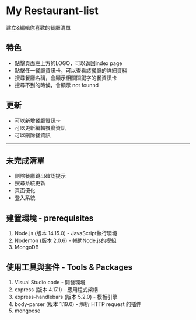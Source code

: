# My Restaurant-list
建立&編輯你喜歡的餐廳清單
## 特色
* 點擊頁面左上方的LOGO，可以返回index page
* 點擊任一餐廳資訊卡，可以查看該餐廳的詳細資料
* 搜尋餐廳名稱，會顯示相關關鍵字的餐資訊卡
* 搜尋不到的時候，會顯示 not founnd
## 更新
* 可以新增餐廳資訊卡
* 可以更新編輯餐廳資訊
* 可以刪除餐資訊

---

## 未完成清單
* 刪除餐廳跳出確認提示
* 搜尋系統更新
* 頁面優化
* 登入系統


## 建置環境 - prerequisites
1. Node.js (版本 14.15.0) - JavaScript執行環境
2. Nodemon (版本 2.0.6) - 輔助Node.js的模組
3. MongoDB

## 使用工具與套件 - Tools & Packages
1. Visual Studio code - 開發環境
2. express (版本 4.17.1) - 應用程式架構
3. express-handlebars (版本 5.2.0) - 模板引擎
4. body-parser (版本 1.19.0) - 解析 HTTP request 的插件
5. mongoose 
